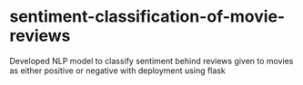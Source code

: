 # sentiment-classification-of-movie-reviews
Developed NLP model to classify sentiment behind reviews given to movies as either positive or negative with deployment using flask 

